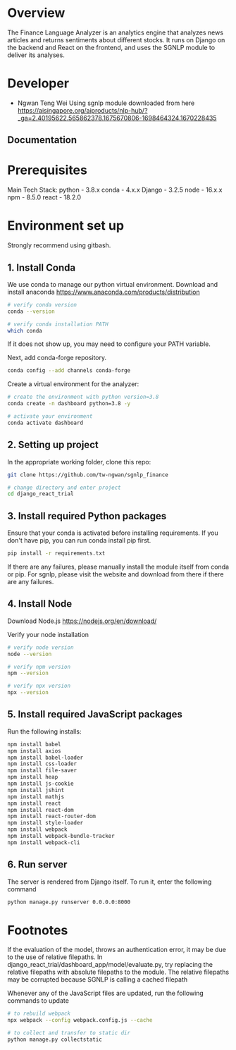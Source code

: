 # Overview 
The Finance Language Analyzer is an analytics engine that analyzes news articles and returns sentiments about different stocks. It runs on Django on the backend and React on the frontend, and uses the SGNLP module to deliver its analyses. 

# Developer 
- Ngwan Teng Wei 
Using sgnlp module downloaded from here 
https://aisingapore.org/aiproducts/nlp-hub/?_ga=2.40195622.565862378.1675670806-1698464324.1670228435

## Documentation 

# Prerequisites 
Main Tech Stack: 
python - 3.8.x 
conda - 4.x.x 
Django - 3.2.5
node - 16.x.x 
npm - 8.5.0 
react - 18.2.0

# Environment set up 
Strongly recommend using gitbash. 

## 1. Install Conda 
We use conda to manage our python virtual environment. Download and install anaconda 
https://www.anaconda.com/products/distribution

```bash 
# verify conda version 
conda --version 

# verify conda installation PATH 
which conda
```

If it does not show up, you may need to configure your PATH variable. 

Next, add conda-forge repository. 

```bash 
conda config --add channels conda-forge
``` 

Create a virtual environment for the analyzer: 

```bash 
# create the environment with python version=3.8
conda create -n dashboard python=3.8 -y

# activate your environment 
conda activate dashboard
```

## 2. Setting up project 

In the appropriate working folder, clone this repo: 

```bash 
git clone https://github.com/tw-ngwan/sgnlp_finance

# change directory and enter project 
cd django_react_trial
``` 

## 3. Install required Python packages 

Ensure that your conda is activated before installing requirements. If you don't have pip, you can run conda install pip first. 
```bash 
pip install -r requirements.txt
``` 

If there are any failures, please manually install the module itself from conda or pip. For sgnlp, please visit the website and download from there if there are any failures. 

## 4. Install Node

Download Node.js 
https://nodejs.org/en/download/

Verify your node installation 

```bash 
# verify node version
node --version 

# verify npm version 
npm --version 

# verify npx version 
npx --version 
``` 

## 5. Install required JavaScript packages 

Run the following installs: 

```bash 
npm install babel 
npm install axios 
npm install babel-loader 
npm install css-loader 
npm install file-saver 
npm install heap 
npm install js-cookie 
npm install jshint 
npm install mathjs 
npm install react 
npm install react-dom 
npm install react-router-dom 
npm install style-loader 
npm install webpack 
npm install webpack-bundle-tracker 
npm install webpack-cli 
```

## 6. Run server 

The server is rendered from Django itself. To run it, enter the following command 
```bash 
python manage.py runserver 0.0.0.0:8000
```


# Footnotes 
If the evaluation of the model, throws an authentication error, it may be due to the use of relative filepaths. In django_react_trial/dashboard_app/model/evaluate.py, try replacing the relative filepaths with absolute filepaths to the module. The relative filepaths may be corrupted because SGNLP is calling a cached filepath

Whenever any of the JavaScript files are updated, run the following commands to update

```bash 
# to rebuild webpack 
npx webpack --config webpack.config.js --cache

# to collect and transfer to static dir 
python manage.py collectstatic
```
